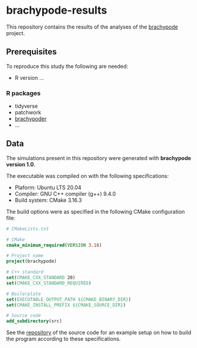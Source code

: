 # brachypode-results

This repository contains the results of the analyses of the [brachypode](https://github.com/rscherrer/brachypode) project.

## Prerequisites

To reproduce this study the following are needed:

* R version ...

### R packages

* tidyverse
* patchwork
* [brachypoder](https://github.com/rscherrer/brachypoder)
* ...

## Data

The simulations present in this repository were generated with **brachypode version 1.0**.

The executable was compiled on with the following specifications:

* Plaform: Ubuntu LTS 20.04
* Compiler: GNU C++ compiler (g++) 9.4.0
* Build system: CMake 3.16.3

The build options were as specified in the following CMake configuration file: 

```cmake
# CMakeLists.txt

# CMake
cmake_minimum_required(VERSION 3.16)

# Project name
project(brachypode)

# C++ standard
set(CMAKE_CXX_STANDARD 20)
set(CMAKE_CXX_STANDARD_REQUIRED)

# Boilerplate
set(EXECUTABLE_OUTPUT_PATH ${CMAKE_BINARY_DIR})
set(CMAKE_INSTALL_PREFIX ${CMAKE_SOURCE_DIR})

# Source code
add_subdirectory(src)
```

See the [repository](https://github.com/rscherrer/brachypode) of the source code for an example setup on how to build the program according to these specifications. 
